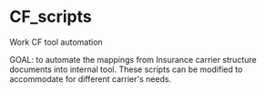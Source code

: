 # CF_scripts

Work CF tool automation

GOAL: to automate the mappings from Insurance carrier structure documents into internal tool. These scripts can be modified to accommodate for different carrier's needs. 
